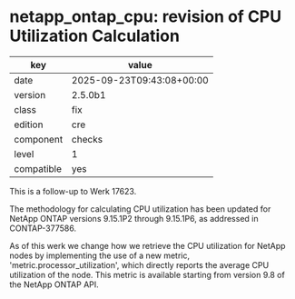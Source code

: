 [//]: # (werk v2)
# netapp_ontap_cpu: revision of CPU Utilization Calculation

key        | value
---------- | ---
date       | 2025-09-23T09:43:08+00:00
version    | 2.5.0b1
class      | fix
edition    | cre
component  | checks
level      | 1
compatible | yes

This is a follow-up to Werk 17623.

The methodology for calculating CPU utilization has been updated
for NetApp ONTAP versions 9.15.1P2 through 9.15.1P6, as addressed in CONTAP-377586.

As of this werk we change how we retrieve the CPU utilization for NetApp nodes
by implementing the use of a new metric, 'metric.processor_utilization',
which directly reports the average CPU utilization of the node.
This metric is available starting from version 9.8 of the NetApp ONTAP API.
